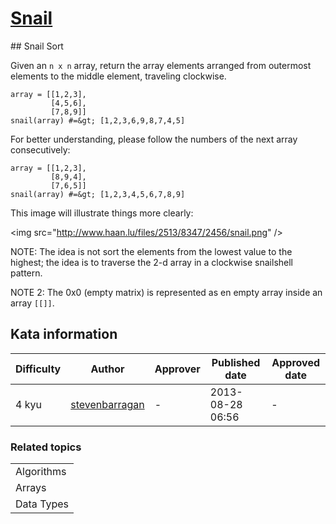 
<h1><a href="https://www.codewars.com/kata/521c2db8ddc89b9b7a0000c1">Snail</a></h1>
<p>
## Snail Sort

Given an `n x n` array, return the array elements arranged from outermost elements to the middle element, traveling clockwise.

```
array = [[1,2,3],
         [4,5,6],
         [7,8,9]]
snail(array) #=&gt; [1,2,3,6,9,8,7,4,5]
```

For better understanding, please follow the numbers of the next array consecutively:

```
array = [[1,2,3],
         [8,9,4],
         [7,6,5]]
snail(array) #=&gt; [1,2,3,4,5,6,7,8,9]
```

This image will illustrate things more clearly:

&lt;img src=&quot;http://www.haan.lu/files/2513/8347/2456/snail.png&quot; /&gt;

NOTE: The idea is not sort the elements from the lowest value to the highest; the idea is to traverse the 2-d array in a clockwise snailshell pattern.

NOTE 2: The 0x0 (empty matrix) is represented as en empty array inside an array `[[]]`.
</p>
<h2>Kata information</h2>
<table>
  <thead>
    <tr>
      <th>Difficulty</th>
      <th>Author</th>
      <th>Approver</th>
      <th>Published date</th>
      <th>Approved date</th>
    </tr>
  </thead>
  <tbody>
    <tr>
      <td>4 kyu</td>
      <td> <a href="https://www.codewars.com/users/stevenbarragan">stevenbarragan</a></td>
      <td>-</td>
      <td>2013-08-28 06:56</td>
      <td>-</td>
    </tr>
  </tbody>
</table>
<h3>Related topics</h3>
<table>
  <tbody></tbody>
  <tr>
    <td>Algorithms</td>
  </tr>
  <tr>
    <td>Arrays</td>
  </tr>
  <tr>
    <td>Data Types</td>
  </tr>
</table>